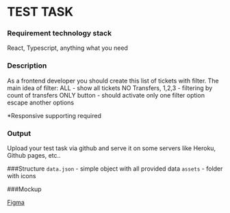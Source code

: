 # TEST TASK

### Requirement technology stack
React, Typescript, anything what you need 

### Description
As a frontend developer you should create this list of tickets with filter.
The main idea of filter:
ALL - show all tickets
NO Transfers, 1,2,3 - filtering by count of transfers
ONLY button - should activate only one filter option escape another options

*Responsive supporting required

### Output
Upload your test task via github and serve it on some servers like Heroku, Github pages, etc..

###Structure 
`data.json` - simple object with all provided data 
`assets` - folder with icons

###Mockup 

[Figma](https://www.figma.com/file/f9Fds7dBA4LrPIDCuTp2oH/air?node-id=0%3A1)
